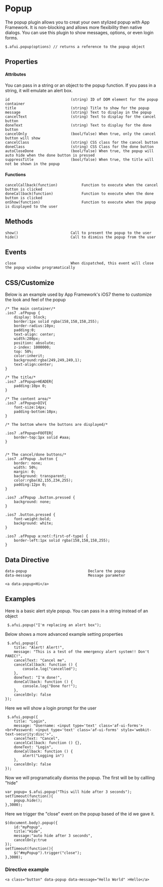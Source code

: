 # Popup

The popup plugin allows you to creat your own stylized popup with App Framework.  It is non-blocking and allows more flexibility then native dialogs.  You can use this plugin to show messages, options, or even login forms.

```
$.afui.popup(options) // returns a reference to the popup object
```

## Properties

#### Attributes

You can pass in a string or an object to the popup function.  If you pass in a string, it will emulate an alert box.

```
id                            (string) ID of DOM element for the popup container
title                         (string) Title to show for the popup
message                       (string) Text to display in the popup
cancelText                    (string) Text to display for the cancel button
doneText                      (string) Text to display for the done button
cancelOnly                    (bool/false) When true, only the cancel button will show
cancelClass                   (string) CSS class for the cancel button
doneClass                     (string) CSS Class for the done button
autoCloseDone                 (bool/false) When true, the popup will auto hide when the done button is pressed
suppressTitle                 (bool/false) When true, the title will not be shown in the popup

```

#### Functions

```
cancelCallback(function)           Function to execute when the cancel button is clicked
doneCallback(function)             Function to execute when the done button is clicked
onShow(function)                   Function to execute when the popup is displayed to the user
```


## Methods

```
show()                        Call to present the popup to the user
hide()                        Call to dismiss the popup from the user
```

## Events
```
close                         When dispatched, this event will close the popup window programatically
```


## CSS/Customize

Below is an example used by App Framework's iOS7 theme to customize the look and feel of the popup

```
/* The main container/*
.ios7 .afPopup {
    display: block;
    border:1px solid rgba(158,158,158,255);
    border-radius:10px;
    padding:0;
    text-align: center;
    width:280px;
    position: absolute;
    z-index: 1000000;
    top: 50%;
    color:inherit;
    background:rgba(249,249,249,1);
    text-align:center;
}

/* The title/*
.ios7 .afPopup>HEADER{
    padding:10px 0;
}

/* The content area/*
.ios7 .afPopup>DIV{
    font-size:14px;
    padding-bottom:10px;
}

/* The bottom where the buttons are displayed/*

.ios7 .afPopup>FOOTER{
    border-top:1px solid #aaa;
}


/* The cancel/done buttons/*
.ios7 .afPopup .button {
    border: none;
    width: 50%;
    margin: 0;
    background: transparent;
    color:rgba(82,155,234,255);
    padding:12px 0;
}

.ios7 .afPopup .button.pressed {
    background: none;
}

.ios7 .button.pressed {
    font-weight:bold;
    background: white;
}

.ios7 .afPopup a:not(:first-of-type) {
    border-left:1px solid rgba(158,158,158,255);
}
```

## Data Directive
```
data-popup                            Declare the popup
data-message                          Message parameter

<a data-popup>Hi</a>
```


## Examples

Here is a basic alert style popup.  You can pass in a string instead of an object

```
 $.afui.popup("I'm replacing an alert box");
```

Below shows a more advanced example setting properties

```
 $.afui.popup({
    title: "Alert! Alert!",
    message: "This is a test of the emergency alert system!! Don't PANIC!",
    cancelText: "Cancel me",
    cancelCallback: function () {
        console.log("cancelled");
    },
    doneText: "I'm done!",
    doneCallback: function () {
        console.log("Done for!");
    },
    cancelOnly: false
});
```

Here we will show a login prompt for the user

```
 $.afui.popup({
    title: "Login",
    message: "Username: <input type='text' class='af-ui-forms'><br>Password: <input type='text' class='af-ui-forms' style='webkit-text-security:disc'>",
    cancelText: "Cancel",
    cancelCallback: function () {},
    doneText: "Login",
    doneCallback: function () {
        alert("Logging in")
    },
    cancelOnly: false
});
```

Now we will programatically dismiss the popup.  The first will be by callling "hide"

```
var popup= $.afui.popup("This will hide after 3 seconds");
setTimeout(function(){
    popup.hide(); 
},3000);
```

Here we trigger the "close" event on the popup based of the id we gave it.

```
$(document.body).popup({
    id:"myPopup",
    title:"Hide",
    message:"auto hide after 3 seconds",
    cancelOnly:true
});
setTimeout(function(){
    $("#myPopup").trigger("close");
},3000);
```

### Directive example


```
<a class="button" data-popup data-message="Hello World" >Hello</a>
```
